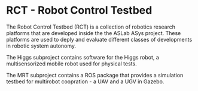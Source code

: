 # RCT - Robot Control Testbed

The Robot Control Testbed (RCT) is a collection of robotics research platforms that are developed inside the the ASLab ASys project. These platforms are used to deply and evaluate different classes of developments in robotic system autonomy. 

The Higgs subproject contains software for the Higgs robot, a multisensorized mobile robot used for physical tests.

The MRT subproject contains a ROS package that provides a simulation testbed for multirobot coopration - a UAV and a UGV in Gazebo.
